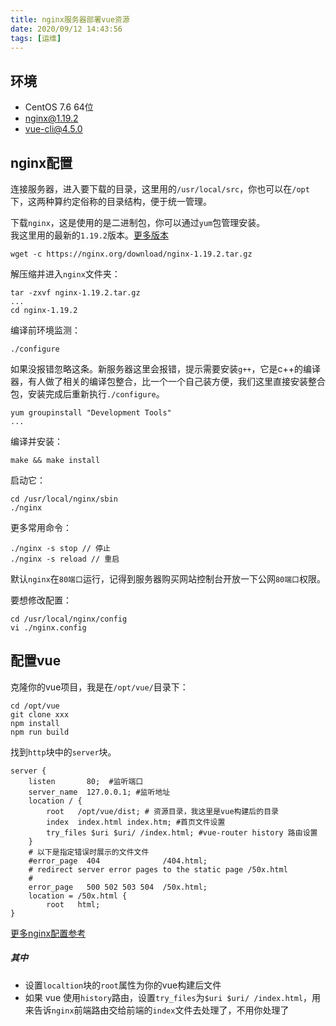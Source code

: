 ```yaml
---
title: nginx服务器部署vue资源
date: 2020/09/12 14:43:56
tags: [运维]
---
```


## 环境
 - CentOS 7.6 64位
 - nginx@1.19.2
 - vue-cli@4.5.0  
 
## nginx配置
连接服务器，进入要下载的目录，这里用的`/usr/local/src`，你也可以在`/opt`下，这两种算约定俗称的目录结构，便于统一管理。

下载`nginx`，这是使用的是二进制包，你可以通过`yum`包管理安装。   
我这里用的最新的`1.19.2`版本。[更多版本](http://nginx.org/en/download.html)

```shell
wget -c https://nginx.org/download/nginx-1.19.2.tar.gz 
```
解压缩并进入`nginx`文件夹：  

```shell
tar -zxvf nginx-1.19.2.tar.gz
...
cd nginx-1.19.2
```

编译前环境监测：

```shell
./configure
```
如果没报错忽略这条。新服务器这里会报错，提示需要安装`g++`，它是c++的编译器，有人做了相关的编译包整合，比一个一个自己装方便，我们这里直接安装整合包，安装完成后重新执行`./configure`。  

```shell
yum groupinstall "Development Tools"
...  
```
编译并安装：

```shell
make && make install
```
启动它：  

```shell
cd /usr/local/nginx/sbin
./nginx
```
更多常用命令：  

```shell
./nginx -s stop // 停止
./nginx -s reload // 重启
```
默认`nginx`在`80端口`运行，记得到服务器购买网站控制台开放一下公网`80端口`权限。   
 
要想修改配置：  

```shell
cd /usr/local/nginx/config
vi ./nginx.config
```
## 配置vue
克隆你的vue项目，我是在`/opt/vue/`目录下： 

```shell
cd /opt/vue
git clone xxx
npm install
npm run build
```

找到`http`块中的`server`块。

```shell
server {
    listen       80;  #监听端口
    server_name  127.0.0.1; #监听地址    
    location / {
        root   /opt/vue/dist; # 资源目录，我这里是vue构建后的目录
        index  index.html index.htm; #首页文件设置
        try_files $uri $uri/ /index.html; #vue-router history 路由设置
    }
    # 以下是指定错误时展示的文件文件
    #error_page  404              /404.html; 
    # redirect server error pages to the static page /50x.html
    #
    error_page   500 502 503 504  /50x.html;
    location = /50x.html {
        root   html;
}
```
[更多nginx配置参考](https://www.runoob.com/w3cnote/nginx-setup-intro.html)
##### 其中 

 - 设置`localtion`块的`root`属性为你的vue构建后文件    
 - 如果 vue 使用`history`路由，设置`try_files`为`$uri $uri/ /index.html`，用来告诉`nginx`前端路由交给前端的`index`文件去处理了，不用你处理了


